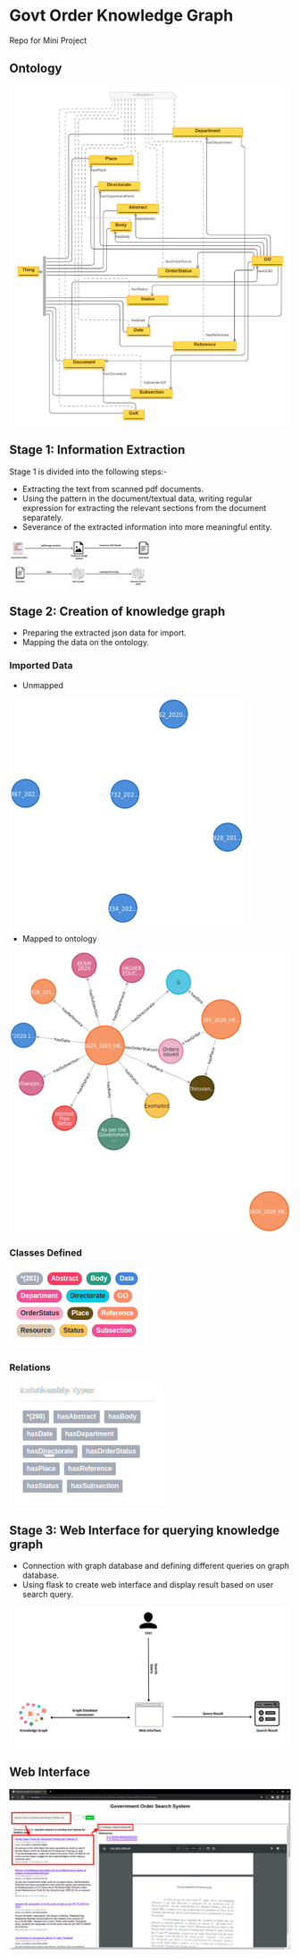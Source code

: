 # Govt Order Knowledge Graph
Repo for Mini Project

## Ontology
![Ontology](img/KGO_Ontology.png)

## Stage 1: Information Extraction
Stage 1 is divided into the following steps:-
- Extracting the text from scanned pdf documents.<br>
- Using the pattern in the document/textual data, writing regular expression for extracting the relevant sections from the document separately.<br>
- Severance of the extracted information into more meaningful entity.<br>
  
<div style="width:50%">

![Stage 1-1](/img/stage-1-1.png)
![Stage 1-2](/img/stage-1-2.png)

</div>

## Stage 2: Creation of knowledge graph
- Preparing the extracted json data for import.
- Mapping the data on the ontology.

### Imported Data

- Unmapped

![Unmapped](/img/Data-unmapped.png)
<br>
- Mapped to ontology

![Mapped](/img/data-mapped.png)

### Classes Defined
![Classes](/img/classes.png)

### Relations
![Relations](/img/relations.png)

## Stage 3: Web Interface for querying knowledge graph
- Connection with graph database and defining different queries on graph database.
- Using flask to create web interface and display result based on user search query. 

![Relations](/img/stage-3.png)


## Web Interface

![Interface](/img/web-interface.png)
